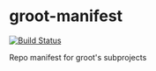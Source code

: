 # groot-manifest

[![Build Status](https://travis-ci.org/acm-uiuc/groot-manifest.svg?branch=master)](https://travis-ci.org/acm-uiuc/groot-manifest)

Repo manifest for groot's subprojects
